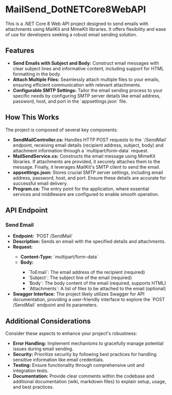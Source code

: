 
  <h1>MailSend_DotNETCore8WebAPI</h1>

  <p>This is a .NET Core 8 Web API project designed to send emails with attachments using MailKit and MimeKit libraries. It offers flexibility and ease of use for developers seeking a robust email sending solution.</p>

  <h2>Features</h2>
  <ul>
    <li><strong>Send Emails with Subject and Body:</strong> Construct email messages with clear subject lines and informative content, including support for HTML formatting in the body.</li>
    <li><strong>Attach Multiple Files:</strong> Seamlessly attach multiple files to your emails, ensuring efficient communication with relevant attachments.</li>
    <li><strong>Configurable SMTP Settings:</strong> Tailor the email sending process to your specific needs by configuring SMTP server details like email address, password, host, and port in the `appsettings.json` file.</li>
  </ul>

  <h2>How This Works</h2>
  <p>The project is composed of several key components:</p>

  <ul>
    <li><strong>SendMailController.cs:</strong> Handles HTTP POST requests to the `/SendMail` endpoint, receiving email details (recipient address, subject, body) and attachment information through a `multipart/form-data` request.</li>
    <li><strong>MailSendService.cs:</strong> Constructs the email message using MimeKit libraries. If attachments are provided, it securely attaches them to the message. Finally, it leverages MailKit's SMTP client to send the email.</li>
    <li><strong>appsettings.json:</strong> Stores crucial SMTP server settings, including email address, password, host, and port. Ensure these details are accurate for successful email delivery.</li>
    <li><strong>Program.cs:</strong> The entry point for the application, where essential services and middleware are configured to enable smooth operation.</li>
  </ul>

  <h2>API Endpoint</h2>

  <h3>Send Email</h3>

  <ul>
    <li><strong>Endpoint:</strong> `POST /SendMail`</li>
    <li><strong>Description:</strong> Sends an email with the specified details and attachments.</li>
    <li><strong>Request:</strong></li>
      <ul>
        <li><strong>Content-Type:</strong> `multipart/form-data`</li>
        <li><strong>Body:</strong></li>
          <ul>
            <li>`ToEmail`: The email address of the recipient (required)</li>
            <li>`Subject`: The subject line of the email (required)</li>
            <li>`Body`: The body content of the email (required, supports HTML)</li>
            <li>`Attachments`: A list of files to be attached to the email (optional)</li>
          </ul>
      </ul>
    <li><strong>Swagger Interface:</strong> The project likely utilizes Swagger for API documentation, providing a user-friendly interface to explore the `POST /SendMail` endpoint and its parameters.</li>
  </ul>

  <h2>Additional Considerations</h2>

  <p>Consider these aspects to enhance your project's robustness:</p>

  <ul>
    <li><strong>Error Handling:</strong> Implement mechanisms to gracefully manage potential issues during email sending.</li>
    <li><strong>Security:</strong> Prioritize security by following best practices for handling sensitive information like email credentials.</li>
    <li><strong>Testing:</strong> Ensure functionality through comprehensive unit and integration tests.</li>
    <li><strong>Documentation:</strong> Provide clear comments within the codebase and additional documentation (wiki, markdown files) to explain setup, usage, and best practices.</
